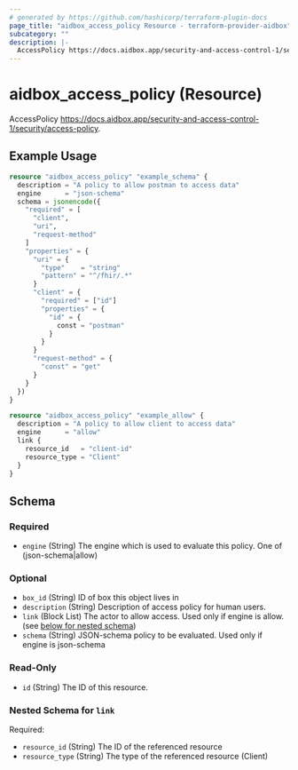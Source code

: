 ```yaml
---
# generated by https://github.com/hashicorp/terraform-plugin-docs
page_title: "aidbox_access_policy Resource - terraform-provider-aidbox"
subcategory: ""
description: |-
  AccessPolicy https://docs.aidbox.app/security-and-access-control-1/security/access-policy.
---
```


# aidbox_access_policy (Resource)

AccessPolicy https://docs.aidbox.app/security-and-access-control-1/security/access-policy.

## Example Usage

```terraform
resource "aidbox_access_policy" "example_schema" {
  description = "A policy to allow postman to access data"
  engine      = "json-schema"
  schema = jsonencode({
    "required" = [
      "client",
      "uri",
      "request-method"
    ]
    "properties" = {
      "uri" = {
        "type"    = "string"
        "pattern" = "^/fhir/.*"
      }
      "client" = {
        "required" = ["id"]
        "properties" = {
          "id" = {
            const = "postman"
          }
        }
      }
      "request-method" = {
        "const" = "get"
      }
    }
  })
}

resource "aidbox_access_policy" "example_allow" {
  description = "A policy to allow client to access data"
  engine      = "allow"
  link {
    resource_id   = "client-id"
    resource_type = "Client"
  }
}
```

<!-- schema generated by tfplugindocs -->
## Schema

### Required

- `engine` (String) The engine which is used to evaluate this policy. One of (json-schema|allow)

### Optional

- `box_id` (String) ID of box this object lives in
- `description` (String) Description of access policy for human users.
- `link` (Block List) The actor to allow access. Used only if engine is allow. (see [below for nested schema](#nestedblock--link))
- `schema` (String) JSON-schema policy to be evaluated. Used only if engine is json-schema

### Read-Only

- `id` (String) The ID of this resource.

<a id="nestedblock--link"></a>
### Nested Schema for `link`

Required:

- `resource_id` (String) The ID of the referenced resource
- `resource_type` (String) The type of the referenced resource (Client)
